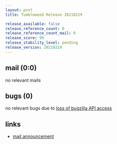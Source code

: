```yaml
---
layout: post
title: Tumbleweed Release 20210219

release_available: false
release_reference_count: 0
release_reference_count_mail: 0
release_score: 99
release_stability_level: pending
release_version: 20210219
---
```


## mail (0:0)

no relevant mails

## bugs (0)

<!--more-->

no relevant bugs due to [loss of bugzilla API access](https://bugzilla.opensuse.org/show_bug.cgi?id=1157722)



## links

- [mail announcement](https://github.com/boombatower/tumbleweed-review/issues/10)

